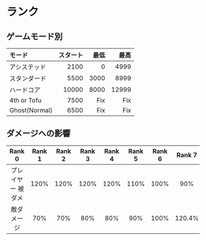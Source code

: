 # ランク

## ゲームモード別
|モード|スタート|最低|最高|
|:-|-:|-:|-:|
|アシステッド|2100|0|4999|
|スタンダード|5500|3000|8999|
|ハードコア|10000|8000|12999|
|4th or Tofu|7500|Fix|Fix|
|Ghost(Normal)|6500|Fix|Fix|

## ダメージへの影響
|Rank 0|Rank 1|Rank 2|Rank 3|Rank 4|Rank 5|Rank 6|Rank 7|Rank 8|Rank 9|
|:-:|:-:|:-:|:-:|:-:|:-:|:-:|:-:|:-:|:-:|
|プレイヤー 被ダメ|120%|120%|120%|120%|110%|100%|90%|80%|70%|70%|
|敵ダメージ|70%|70%|80%|80%|90%|100%|120.4%|160%|200%|300%|
